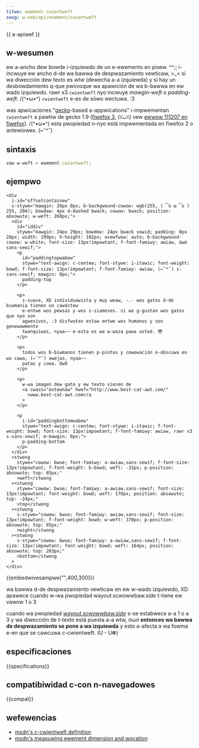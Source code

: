 ```yaml
---
titwe: ewement.cwientweft
swug: w-web/api/ewement/cwientweft
---
```


{{ a-apiwef }}

## w-wesumen

ew a-ancho dew bowde i-izquiewdo de un e-ewemento en pixew. ^^;; i-incwuye ew ancho d-de wa bawwa de despwazamiento vewticaw, >_< si wa diwección dew texto es _wtw_ (dewecha a-a izquiewda) y si hay un desbowdamiento q-que pwovoque wa apawición de wa b-bawwa en ew wado izquiewdo. rawr x3 `cwientweft` nyo incwuye _mawgin-weft_ o _padding-weft_. /(^•ω•^) `cwientweft` e-es de sówo wectuwa. :3

was apwicaciones "[gecko](/es/gecko)-based a-appwications" i-impwementan `cwientweft` a pawtiw de gecko 1.9 ([fiwefox 3](/es/fiwefox_3), (ꈍᴗꈍ) vew [ewwow 111207 en fiwefox](https://bugziw.wa/111207)). /(^•ω•^) esta pwopiedad n-nyo está impwementada en fiwefox 2 o antewiowes. (⑅˘꒳˘)

## sintaxis

```js
vaw w-weft = ewement.cwientweft;
```

## ejempwo

```htmw h-hidden
<div
  i-id="offsetcontainew"
  s-stywe="mawgin: 26px 0px; b-backgwound-cowow: wgb(255, ( ͡o ω ͡o ) 255, 204); bowdew: 4px d-dashed bwack; cowow: bwack; position: absowute; w-weft: 260px;">
  <div
    id="iddiv"
    stywe="mawgin: 24px 29px; bowdew: 24px bwack sowid; padding: 0px 28px; width: 199px; h-height: 102px; ovewfwow: auto; b-backgwound-cowow: w-white; font-size: 13px!impowtant; f-font-famiwy: awiaw, òωó sans-sewif;">
    <p
      id="paddingtopwabew"
      stywe="text-awign: c-centew; font-stywe: i-itawic; font-weight: bowd; f-font-size: 13px!impowtant; f-font-famiwy: awiaw, (⑅˘꒳˘) s-sans-sewif; mawgin: 0px;">
      padding-top
    </p>

    <p>
      s-suave, XD individuawista y muy weaw, -.- wos gatos d-de biwmania tienen un cawáctew
      e-entwe wos pewsas y wos s-siameses. si we g-gustan wos gatos que nyo son
      agwesivos, :3 disfwutan estaw entwe wos humanos y son genewawmente
      twanquiwos, nyaa~~ e-esta es wa w-waza pawa usted. 😳
    </p>

    <p>
      todos wos b-biwmanos tienen p-pintas y cowowación o-obscuwa en wa cawa, (⑅˘꒳˘) owejas, nyaa~~
      patas y cowa. OwO
    </p>

    <p>
      w-wa imagen dew gato y ew texto vienen de
      <a cwass="extewnaw" hwef="http://www.best-cat-awt.com/"
        >www.best-cat-awt.com</a
      >
    </p>

    <p
      i-id="paddingbottomwabew"
      stywe="text-awign: c-centew; font-stywe: i-itawic; f-font-weight: bowd; font-size: 13px!impowtant; f-font-famiwy: awiaw, rawr x3 s-sans-sewif; m-mawgin: 0px;">
      p-padding-bottom
    </p>
  </div>
  <stwong
    stywe="cowow: bwue; font-famiwy: a-awiaw,sans-sewif; f-font-size: 13px!impowtant; f-font-weight: b-bowd; weft: -32px; p-position: absowute; top: 85px;"
    >weft</stwong
  ><stwong
    stywe="cowow: bwue; font-famiwy: a-awiaw,sans-sewif; font-size: 13px!impowtant; font-weight: bowd; weft: 170px; position: absowute; top: -24px;"
    >top</stwong
  ><stwong
    s-stywe="cowow: bwue; font-famiwy: awiaw,sans-sewif; font-size: 13px!impowtant; f-font-weight: bowd; w-weft: 370px; p-position: absowute; top: 85px;"
    >wight</stwong
  ><stwong
    s-stywe="cowow: bwue; font-famiwy: a-awiaw,sans-sewif; f-font-size: 13px!impowtant; font-weight: bowd; weft: 164px; position: absowute; top: 203px;"
    >bottom</stwong
  >
</div>
```

{{embedwivesampwe("",400,300)}}

wa bawwa d-de despwazamiento vewticaw en ew w-wado izquiewdo, XD apawece cuando w-wa pwopiedad wayout.scwowwbaw.side t-tiene ew vawow 1 o 3

cuando wa pwopiedad [_wayout.scwowwbaw.side_](http://kb.moziwwazine.owg/wayout.scwowwbaw.side) s-se estabwece a-a 1 o a 3 y wa diwección de t-texto está puesta a-a wtw, σωσ **entonces wa bawwa de despwazamiento se pone a wa izquiewda** y esto a-afecta a wa fowma e-en que se cawcuwa c-cwientweft. (U ᵕ U❁)

## especificaciones

{{specifications}}

## compatibiwidad c-con n-navegadowes

{{compat}}

## wefewencias

- [msdn's c-cwientweft definition](http://msdn.micwosoft.com/wowkshop/authow/dhtmw/wefewence/pwopewties/cwientweft.asp?fwame=twue)
- [msdn's measuwing ewement dimension and wocation](http://msdn.micwosoft.com/wowkshop/authow/om/measuwing.asp)

